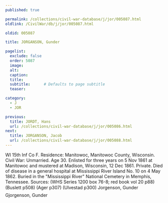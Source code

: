 ```yaml
---
published: true

permalink: /collections/civil-war-database/j/jor/005087.html
oldlink: /CivilWar/db/j/jor/005087.html

oldid: 005087

title: JORGANSON, Gunder

pagelist:
  exclude: false
  order: 5087
  image: 
  alt:
  caption:
  title:
  subtitle:      # Defaults to page subtitle
  teaser:

category: 
  - J 
  - JOR

previous:
  title: JORDT, Hans
  url: /collections/civil-war-database/j/jor/005086.html  
next:
  title: JORGANSON, Jacob
  url: /collections/civil-war-database/j/jor/005088.html   
---
```

WI 15th Inf Co F. Residence: Manitowoc, Manitowoc County, Wisconsin. Civil War: Unmarried. Age 30. Enlisted for three years on 5 Nov 1861 at Manitowoc and mustered at Madison, Wisconsin, 12 Dec 1861. Private. Died of disease in a general hospital at Mississippi River Island No. 10 on 4 May 1862. Buried in the &quot;Mississippi River&quot; National Cemetery in Memphis, Tennessee. Sources: (WHS Series 1200 box 76-8; red book vol 20 p88) (Buslett p508) (Ager p307) (Ulvestad p300) &#147;Jorgenson, Gunder&#148; &#147;Gjorgenson, Gunder&#148;